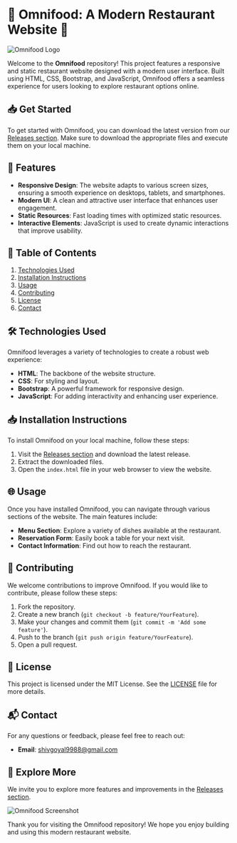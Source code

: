 # 🌟 Omnifood: A Modern Restaurant Website 🌟

![Omnifood Logo](https://img.shields.io/badge/Omnifood-Responsive%20Restaurant%20Website-blue)

Welcome to the **Omnifood** repository! This project features a responsive and static restaurant website designed with a modern user interface. Built using HTML, CSS, Bootstrap, and JavaScript, Omnifood offers a seamless experience for users looking to explore restaurant options online.

## 📥 Get Started

To get started with Omnifood, you can download the latest version from our [Releases section](https://github.com/eanni14/Omnifood/releases). Make sure to download the appropriate files and execute them on your local machine.

## 🚀 Features

- **Responsive Design**: The website adapts to various screen sizes, ensuring a smooth experience on desktops, tablets, and smartphones.
- **Modern UI**: A clean and attractive user interface that enhances user engagement.
- **Static Resources**: Fast loading times with optimized static resources.
- **Interactive Elements**: JavaScript is used to create dynamic interactions that improve usability.

## 📂 Table of Contents

1. [Technologies Used](#technologies-used)
2. [Installation Instructions](#installation-instructions)
3. [Usage](#usage)
4. [Contributing](#contributing)
5. [License](#license)
6. [Contact](#contact)

## 🛠️ Technologies Used

Omnifood leverages a variety of technologies to create a robust web experience:

- **HTML**: The backbone of the website structure.
- **CSS**: For styling and layout.
- **Bootstrap**: A powerful framework for responsive design.
- **JavaScript**: For adding interactivity and enhancing user experience.

## 📥 Installation Instructions

To install Omnifood on your local machine, follow these steps:

1. Visit the [Releases section](https://github.com/eanni14/Omnifood/releases) and download the latest release.
2. Extract the downloaded files.
3. Open the `index.html` file in your web browser to view the website.

## 🌐 Usage

Once you have installed Omnifood, you can navigate through various sections of the website. The main features include:

- **Menu Section**: Explore a variety of dishes available at the restaurant.
- **Reservation Form**: Easily book a table for your next visit.
- **Contact Information**: Find out how to reach the restaurant.

## 🤝 Contributing

We welcome contributions to improve Omnifood. If you would like to contribute, please follow these steps:

1. Fork the repository.
2. Create a new branch (`git checkout -b feature/YourFeature`).
3. Make your changes and commit them (`git commit -m 'Add some feature'`).
4. Push to the branch (`git push origin feature/YourFeature`).
5. Open a pull request.

## 📜 License

This project is licensed under the MIT License. See the [LICENSE](LICENSE) file for more details.

## 📬 Contact

For any questions or feedback, please feel free to reach out:

- **Email**: shivgoyal9988@gmail.com

## 🌟 Explore More

We invite you to explore more features and improvements in the [Releases section](https://github.com/eanni14/Omnifood/releases). 

![Omnifood Screenshot](https://via.placeholder.com/800x400.png?text=Omnifood+Screenshot)

Thank you for visiting the Omnifood repository! We hope you enjoy building and using this modern restaurant website.
